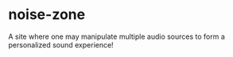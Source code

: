 # noise-zone
A site where one may manipulate multiple audio sources to form a personalized sound experience!
